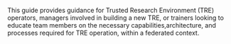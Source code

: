 This guide provides guidance for Trusted Research Environment (TRE) operators, managers involved in building a new TRE, or trainers looking to educate team members on the necessary capabilities,architecture, and processes required for TRE operation, within a federated context.